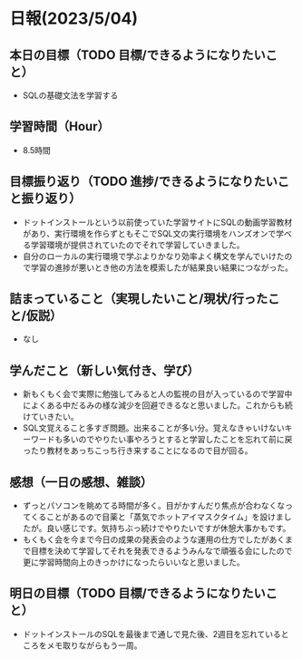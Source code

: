 # 日報(2023/5/04)

## 本日の目標（TODO 目標/できるようになりたいこと）

- SQLの基礎文法を学習する

## 学習時間（Hour）
- 8.5時間

## 目標振り返り（TODO 進捗/できるようになりたいこと振り返り）

- ドットインストールという以前使っていた学習サイトにSQLの動画学習教材があり、実行環境を作らずともそこでSQL文の実行環境をハンズオンで学べる学習環境が提供されていたのでそれで学習していきました。
- 自分のローカルの実行環境で学ぶよりかなり効率よく構文を学んでいけたので学習の進捗が悪いとき他の方法を模索したが結果良い結果につながった。

## 詰まっていること（実現したいこと/現状/行ったこと/仮説）

- なし


## 学んだこと（新しい気付き、学び）

- 新もくもく会で実際に勉強してみると人の監視の目が入っているので学習中によくある中だるみの様な減少を回避できるなと思いました。これからも続けていきたい。
- SQL文覚えること多すぎ問題。出来ることが多い分。覚えなきゃいけないキーワードも多いのでやりたい事やろうとすると学習したことを忘れて前に戻ったり教材をあっちこっち行き来することになるので目が回る。

## 感想（一日の感想、雑談）

- ずっとパソコンを眺めてる時間が多く。目がかすんだり焦点が合わなくなってくることがあるので目薬と「蒸気でホットアイマスクタイム」を設けましたが。良い感じです。気持ちぶっ続けでやりたいですが休憩大事かもです。
- もくもく会を今まで今日の成果の発表会のような運用の仕方でしたがあくまで目標を決めて学習してそれを発表できるようみんなで頑張る会にしたので更に学習時間向上のきっかけになったらいいなと思いました。

## 明日の目標（TODO 目標/できるようになりたいこと）

- ドットインストールのSQLを最後まで通しで見た後、2週目を忘れているところをメモ取りながらもう一周。